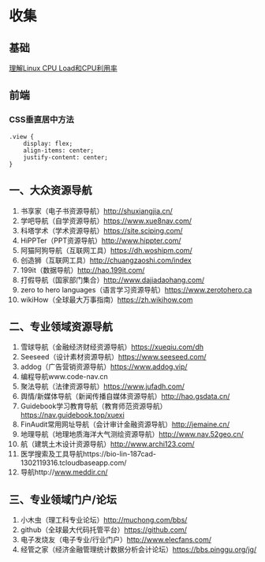 # 收集
## 基础
[理解Linux CPU Load和CPU利用率](https://www.cnblogs.com/zhongguiyao/p/13951234.html)
## 前端
### CSS垂直居中方法
```
.view {
    display: flex;
    align-items: center;
    justify-content: center;
}
```

## 一、大众资源导航
1. 书享家（电子书资源导航）http://shuxiangjia.cn/
2. 学吧导航（自学资源导航）https://www.xue8nav.com/
3. 科塔学术（学术资源导航）https://site.sciping.com/
4. HiPPTer（PPT资源导航）http://www.hippter.com/
5. 阿猫阿狗导航（互联网工具）https://dh.woshipm.com/
6. 创造狮（互联网工具）http://chuangzaoshi.com/index
7. 199it（数据导航）http://hao.199it.com/
8. 打假导航（国家部门集合）http://www.dajiadaohang.com/
9. zero to hero languages（语言学习资源导航）https://www.zerotohero.ca
10. wikiHow（全球最大万事指南）https://zh.wikihow.com

## 二、专业领域资源导航
1. 雪球导航（金融经济财经资源导航）https://xueqiu.com/dh
2. Seeseed（设计素材资源导航）https://www.seeseed.com/
3. addog（广告营销资源导航）https://www.addog.vip/
4. 编程导航www.code-nav.cn
5. 聚法导航（法律资源导航）https://www.jufadh.com/
6. 舆情/新媒体导航（新闻传播自媒体资源导航）http://hao.gsdata.cn/
7. Guidebook学习教育导航（教育师范资源导航）https://nav.guidebook.top/xuexi
8. FinAudit常用网址导航（会计审计金融资源导航）http://jemaine.cn/
9. 地理导航（地理地质海洋大气测绘资源导航）http://www.nav.52geo.cn/
10. 航（建筑土木设计资源导航）http://www.archi123.com/
11. 医学搜索及工具导航https://bio-lin-187cad-1302119316.tcloudbaseapp.com/
12. 导航http://www.meddir.cn/

## 三、专业领域门户/论坛
1. 小木虫（理工科专业论坛）http://muchong.com/bbs/
2. github（全球最大代码托管平台）https://github.com/
3. 电子发烧友（电子专业/行业门户）http://www.elecfans.com/
4. 经管之家（经济金融管理统计数据分析会计论坛）https://bbs.pinggu.org/jg/
